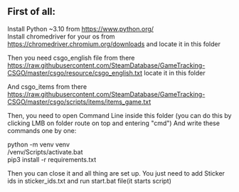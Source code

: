 First of all:
-
Install Python ~3.10 from https://www.python.org/ <br />
Install chromedriver for your os from https://chromedriver.chromium.org/downloads and locate it in this folder

Then you need csgo_english file from there https://raw.githubusercontent.com/SteamDatabase/GameTracking-CSGO/master/csgo/resource/csgo_english.txt
locate it in this folder


And csgo_items from there https://raw.githubusercontent.com/SteamDatabase/GameTracking-CSGO/master/csgo/scripts/items/items_game.txt

Then, you need to open Command Line inside this folder (you can do this by clicking LMB on folder route on top and entering "cmd")
And write these commands one by one:

python -m venv venv<br />/venv/Scripts/activate.bat<br />pip3 install -r requirements.txt

Then you can close it and all thing are set up. You just need to add Sticker ids in sticker_ids.txt and run start.bat file(it starts script)